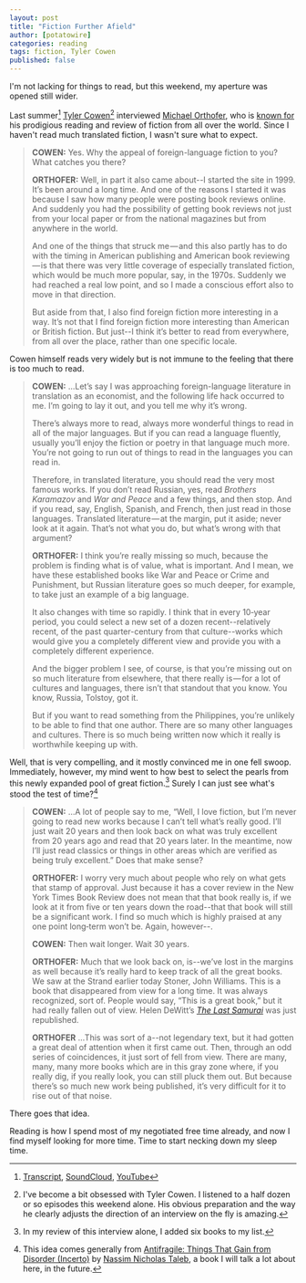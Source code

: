 ```yaml
---
layout: post
title: "Fiction Further Afield"
author: [potatowire]
categories: reading
tags: fiction, Tyler Cowen
published: false
---
```


I'm not lacking for things to read, but this weekend, my aperture was opened still wider.

Last summer[^1] [Tyler Cowen](https://www.mercatus.org/commentary/conversations-tyler)[^2] interviewed [Michael Orthofer](http://www.complete-review.com/saloon/about.htm), who is [known for](http://www.newyorker.com/books/page-turner/one-mans-impossible-quest-to-read-and-review-the-world) his prodigious reading and review of fiction from all over the world. Since I haven't read much translated fiction, I wasn't sure what to expect. 

> **COWEN:** Yes. Why the appeal of foreign-language fiction to you? What catches you there?
>
> **ORTHOFER:** Well, in part it also came about--I started the site in 1999. It’s been around a long time. And one of the reasons I started it was because I saw how many people were posting book reviews online. And suddenly you had the possibility of getting book reviews not just from your local paper or from the national magazines but from anywhere in the world.
>
> And one of the things that struck me — and this also partly has to do with the timing in American publishing and American book reviewing — is that there was very little coverage of especially translated fiction, which would be much more popular, say, in the 1970s. Suddenly we had reached a real low point, and so I made a conscious effort also to move in that direction.
>
> But aside from that, I also find foreign fiction more interesting in a way. It’s not that I find foreign fiction more interesting than American or British fiction. But just--I think it’s better to read from everywhere, from all over the place, rather than one specific locale.

Cowen himself reads very widely but is not immune to the feeling that there is too much to read.

> **COWEN:** ...Let’s say I was approaching foreign-language literature in translation as an economist, and the following life hack occurred to me. I’m going to lay it out, and you tell me why it’s wrong.
>
> There’s always more to read, always more wonderful things to read in all of the major languages. But if you can read a language fluently, usually you’ll enjoy the fiction or poetry in that language much more. You’re not going to run out of things to read in the languages you can read in.
>
> Therefore, in translated literature, you should read the very most famous works. If you don’t read Russian, yes, read *Brothers Karamazov* and *War and Peace* and a few things, and then stop. And if you read, say, English, Spanish, and French, then just read in those languages. Translated literature — at the margin, put it aside; never look at it again. That’s not what you do, but what’s wrong with that argument?
>
> **ORTHOFER:** I think you’re really missing so much, because the problem is finding what is of value, what is important. And I mean, we have these established books like War and Peace or Crime and Punishment, but Russian literature goes so much deeper, for example, to take just an example of a big language.
>
> It also changes with time so rapidly. I think that in every 10‑year period, you could select a new set of a dozen recent--relatively recent, of the past quarter-century from that culture--works which would give you a completely different view and provide you with a completely different experience.
>
> And the bigger problem I see, of course, is that you’re missing out on so much literature from elsewhere, that there really is — for a lot of cultures and languages, there isn’t that standout that you know. You know, Russia, Tolstoy, got it.
>
> But if you want to read something from the Philippines, you’re unlikely to be able to find that one author. There are so many other languages and cultures. There is so much being written now which it really is worthwhile keeping up with.

Well, that is very compelling, and it mostly convinced me in one fell swoop. Immediately, however, my mind went to how best to select the pearls from this newly expanded pool of great fiction.[^3] Surely I can just see what's stood the test of time?[^4]

> **COWEN:** ...A lot of people say to me, “Well, I love fiction, but I’m never going to read new works because I can’t tell what’s really good. I’ll just wait 20 years and then look back on what was truly excellent from 20 years ago and read that 20 years later. In the meantime, now I’ll just read classics or things in other areas which are verified as being truly excellent.” Does that make sense?
>
> **ORTHOFER:** I worry very much about people who rely on what gets that stamp of approval. Just because it has a cover review in the New York Times Book Review does not mean that that book really is, if we look at it from five or ten years down the road--that that book will still be a significant work. I find so much which is highly praised at any one point long‑term won’t be. Again, however--.
>
> **COWEN:** Then wait longer. Wait 30 years.
>
> **ORTHOFER:** Much that we look back on, is--we’ve lost in the margins as well because it’s really hard to keep track of all the great books. We saw at the Strand earlier today Stoner, John Williams. This is a book that disappeared from view for a long time. It was always recognized, sort of. People would say, “This is a great book,” but it had really fallen out of view. Helen DeWitt’s [*The Last Samurai*](https://www.amazon.com/Last-Samurai-Helen-DeWitt/dp/081122550X) was just republished.
> 
> **ORTHOFER** ...This was sort of a--not legendary text, but it had gotten a great deal of attention when it first came out. Then, through an odd series of coincidences, it just sort of fell from view. There are many, many, many more books which are in this gray zone where, if you really dig, if you really look, you can still pluck them out. But because there’s so much new work being published, it’s very difficult for it to rise out of that noise.

There goes that idea. 

Reading is how I spend most of my negotiated free time already, and now I find myself looking for more time. Time to start necking down my sleep time.

[^1]:  [Transcript](https://medium.com/conversations-with-tyler/michael-orthofer-complete-review-fiction-literary-saloon-b028a1ca2620#.ckqw30dsu), [SoundCloud](https://soundcloud.com/conversationswithtyler/michael-orthofer-on-why-fiction-matters), [YouTube](https://www.youtube.com/watch?v=z_vWueM0h3A&index=1&list=PLS8aEHTqDvpInY9kslUOOK8Qj_-B91o_W)

[^2]: I've become a bit obsessed with Tyler Cowen. I listened to a half dozen or so episodes this weekend alone. His obvious preparation and the way he clearly adjusts the direction of an interview on the fly is amazing.

[^3]: In my review of this interview alone, I added six books to my list.

[^4]: This idea comes generally from [Antifragile: Things That Gain from Disorder (Incerto)](http://www.amazon.com/dp/0812979680/?tag=potatowire-20) by [Nassim Nicholas Taleb](https://en.wikipedia.org/wiki/Nassim_Nicholas_Taleb), a book I will talk a lot about here, in the future.
